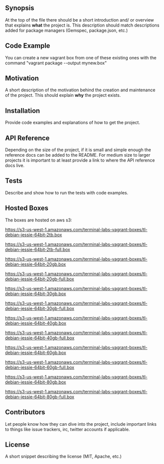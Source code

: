 ## Synopsis

At the top of the file there should be a short introduction and/ or overview that explains **what** the project is. This description should match descriptions added for package managers (Gemspec, package.json, etc.)

## Code Example

You can create a new vagrant box from one of these existing ones with the command "vagrant package --output mynew.box"

## Motivation

A short description of the motivation behind the creation and maintenance of the project. This should explain **why** the project exists.

## Installation

Provide code examples and explanations of how to get the project.

## API Reference

Depending on the size of the project, if it is small and simple enough the reference docs can be added to the README. For medium size to larger projects it is important to at least provide a link to where the API reference docs live.

## Tests

Describe and show how to run the tests with code examples.

## Hosted Boxes

The boxes are hosted on aws s3:

https://s3-us-west-1.amazonaws.com/terminal-labs-vagrant-boxes/tl-debian-jessie-64bit-2tb.box

https://s3-us-west-1.amazonaws.com/terminal-labs-vagrant-boxes/tl-debian-jessie-64bit-2tb-full.box

https://s3-us-west-1.amazonaws.com/terminal-labs-vagrant-boxes/tl-debian-jessie-64bit-20gb.box

https://s3-us-west-1.amazonaws.com/terminal-labs-vagrant-boxes/tl-debian-jessie-64bit-20gb-full.box

https://s3-us-west-1.amazonaws.com/terminal-labs-vagrant-boxes/tl-debian-jessie-64bit-30gb.box

https://s3-us-west-1.amazonaws.com/terminal-labs-vagrant-boxes/tl-debian-jessie-64bit-30gb-full.box

https://s3-us-west-1.amazonaws.com/terminal-labs-vagrant-boxes/tl-debian-jessie-64bit-40gb.box

https://s3-us-west-1.amazonaws.com/terminal-labs-vagrant-boxes/tl-debian-jessie-64bit-40gb-full.box

https://s3-us-west-1.amazonaws.com/terminal-labs-vagrant-boxes/tl-debian-jessie-64bit-60gb.box

https://s3-us-west-1.amazonaws.com/terminal-labs-vagrant-boxes/tl-debian-jessie-64bit-60gb-full.box

https://s3-us-west-1.amazonaws.com/terminal-labs-vagrant-boxes/tl-debian-jessie-64bit-80gb.box

https://s3-us-west-1.amazonaws.com/terminal-labs-vagrant-boxes/tl-debian-jessie-64bit-80gb-full.box

## Contributors

Let people know how they can dive into the project, include important links to things like issue trackers, irc, twitter accounts if applicable.

## License

A short snippet describing the license (MIT, Apache, etc.)
